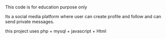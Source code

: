 This code is for education purpose only

Its a social media platform where user can create profile and follow and can send private messages.

this project uses php + mysql + javascript + Html

